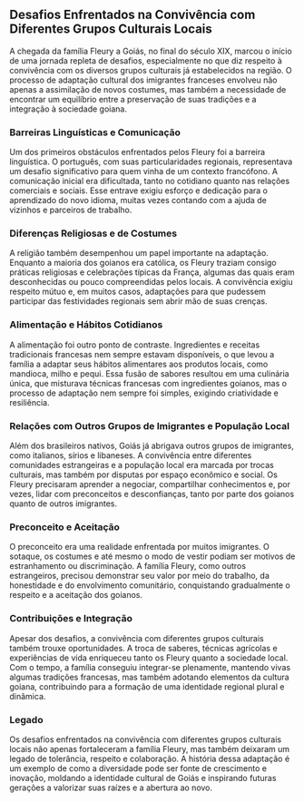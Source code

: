## Desafios Enfrentados na Convivência com Diferentes Grupos Culturais Locais

A chegada da família Fleury a Goiás, no final do século XIX, marcou o início de uma jornada repleta de desafios, especialmente no que diz respeito à convivência com os diversos grupos culturais já estabelecidos na região. O processo de adaptação cultural dos imigrantes franceses envolveu não apenas a assimilação de novos costumes, mas também a necessidade de encontrar um equilíbrio entre a preservação de suas tradições e a integração à sociedade goiana.

### Barreiras Linguísticas e Comunicação

Um dos primeiros obstáculos enfrentados pelos Fleury foi a barreira linguística. O português, com suas particularidades regionais, representava um desafio significativo para quem vinha de um contexto francófono. A comunicação inicial era dificultada, tanto no cotidiano quanto nas relações comerciais e sociais. Esse entrave exigiu esforço e dedicação para o aprendizado do novo idioma, muitas vezes contando com a ajuda de vizinhos e parceiros de trabalho.

### Diferenças Religiosas e de Costumes

A religião também desempenhou um papel importante na adaptação. Enquanto a maioria dos goianos era católica, os Fleury traziam consigo práticas religiosas e celebrações típicas da França, algumas das quais eram desconhecidas ou pouco compreendidas pelos locais. A convivência exigiu respeito mútuo e, em muitos casos, adaptações para que pudessem participar das festividades regionais sem abrir mão de suas crenças.

### Alimentação e Hábitos Cotidianos

A alimentação foi outro ponto de contraste. Ingredientes e receitas tradicionais francesas nem sempre estavam disponíveis, o que levou a família a adaptar seus hábitos alimentares aos produtos locais, como mandioca, milho e pequi. Essa fusão de sabores resultou em uma culinária única, que misturava técnicas francesas com ingredientes goianos, mas o processo de adaptação nem sempre foi simples, exigindo criatividade e resiliência.

### Relações com Outros Grupos de Imigrantes e População Local

Além dos brasileiros nativos, Goiás já abrigava outros grupos de imigrantes, como italianos, sírios e libaneses. A convivência entre diferentes comunidades estrangeiras e a população local era marcada por trocas culturais, mas também por disputas por espaço econômico e social. Os Fleury precisaram aprender a negociar, compartilhar conhecimentos e, por vezes, lidar com preconceitos e desconfianças, tanto por parte dos goianos quanto de outros imigrantes.

### Preconceito e Aceitação

O preconceito era uma realidade enfrentada por muitos imigrantes. O sotaque, os costumes e até mesmo o modo de vestir podiam ser motivos de estranhamento ou discriminação. A família Fleury, como outros estrangeiros, precisou demonstrar seu valor por meio do trabalho, da honestidade e do envolvimento comunitário, conquistando gradualmente o respeito e a aceitação dos goianos.

### Contribuições e Integração

Apesar dos desafios, a convivência com diferentes grupos culturais também trouxe oportunidades. A troca de saberes, técnicas agrícolas e experiências de vida enriqueceu tanto os Fleury quanto a sociedade local. Com o tempo, a família conseguiu integrar-se plenamente, mantendo vivas algumas tradições francesas, mas também adotando elementos da cultura goiana, contribuindo para a formação de uma identidade regional plural e dinâmica.

### Legado

Os desafios enfrentados na convivência com diferentes grupos culturais locais não apenas fortaleceram a família Fleury, mas também deixaram um legado de tolerância, respeito e colaboração. A história dessa adaptação é um exemplo de como a diversidade pode ser fonte de crescimento e inovação, moldando a identidade cultural de Goiás e inspirando futuras gerações a valorizar suas raízes e a abertura ao novo.